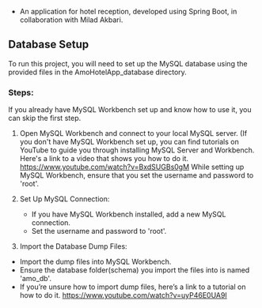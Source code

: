 - An application for hotel reception, developed using Spring Boot, in collaboration with Milad Akbari.

## Database Setup

To run this project, you will need to set up the MySQL database using the provided files in the AmoHotelApp_database
directory.

### Steps:
If you already have MySQL Workbench set up and know how to use it, you can skip the first step.

1. Open MySQL Workbench and connect to your local MySQL server. (If you don't have MySQL Workbench set up, you can find tutorials on YouTube to guide you through installing MySQL Server and Workbench. Here's a link to a video that shows you how to do it. https://www.youtube.com/watch?v=BxdSUGBs0gM
While setting up MySQL Workbench, ensure that you set the username and password to 'root'.

2. Set Up MySQL Connection:
   - If you have MySQL Workbench installed, add a new MySQL connection.
   - Set the username and password to 'root'.

3. Import the Database Dump Files:

  - Import the dump files into MySQL Workbench.
  - Ensure the database folder(schema) you import the files into is named 'amo_db'.
  - If you’re unsure how to import dump files, here’s a link to a tutorial on how to do it.
  https://www.youtube.com/watch?v=uyP46E0UA9I



